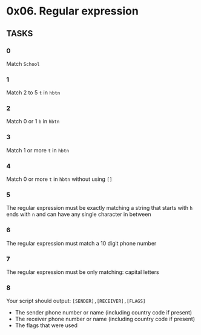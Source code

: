 # 0x06. Regular expression

## TASKS

### 0
Match `School`

### 1
Match 2 to 5 `t` in `hbtn`

### 2
Match 0 or 1 `b` in `hbtn`

### 3
Match 1 or more `t` in `hbtn`

### 4
Match 0 or more `t` in `hbtn` without using `[]`

### 5
The regular expression must be exactly matching a string that starts with `h` 
ends with `n` and can have any single character in between

### 6
The regular expression must match a 10 digit phone number

### 7
The regular expression must be only matching: capital letters

### 8
Your script should output: `[SENDER],[RECEIVER],[FLAGS]`
- The sender phone number or name (including country code if present)
- The receiver phone number or name (including country code if present)
- The flags that were used
